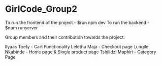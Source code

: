 # GirlCode_Group2

To run the frontend of the project - $run npm dev
To run the backend - $npm runserver

Group members and their contribution towards the project:

Ilyaas Toefy - Cart Functionality
Lelethu Maja - Checkout page
Lungile Nkabinde - Home page & Single product page
Tshilidzi Maphiri - Category Page
